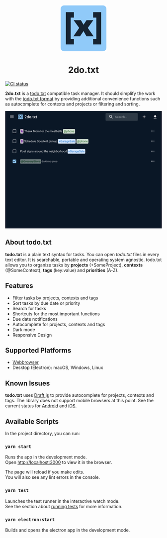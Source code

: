 <p align="center">
  <img width="150" src="./public/logo192.png" alt="2do.txt logo">
</p>

<h1 align="center">2do.txt</h1>

[![CI status][github-action-image]][github-action-url]

[github-action-image]: https://github.com/sodenn/2do-txt/actions/workflows/test.yml/badge.svg
[github-action-url]: https://github.com/sodenn/2do-txt/actions/workflows/test.yml

**2do.txt** is a [todo.txt](http://todotxt.org) compatible task manager. It should simplify the work with the [todo.txt format](https://github.com/todotxt/todo.txt) by providing additional convenience functions such as autocomplete for contexts and projects or filtering and sorting.

<p align="center">
  <img width="600" src="./public/screenshot.png" alt="Screenshot">
</p>

## About todo.txt

**todo.txt** is a plain text syntax for tasks. You can open *todo.txt* files in every text editor. It is searchable, portable and operating system agnostic. todo.txt allows you to organize tasks by **projects** (+SomeProject), **contexts** (@SomeContext), **tags** (key:value) and **priorities** (A-Z).

## Features

- Filter tasks by projects, contexts and tags
- Sort tasks by due date or priority
- Search for tasks
- Shortcuts for the most important functions
- Due date notifications
- Autocomplete for projects, contexts and tags
- Dark mode
- Responsive Design

## Supported Platforms
- [Webbrowser](https://sodenn.github.io/2do-txt/)
- Desktop (Electron): macOS, Windows, Linux

## Known Issues

**todo.txt** uses [Draft.js](https://github.com/facebook/draft-js) to provide autocomplete for projects, contexts and tags. The library does not support mobile browsers at this point. See the current status for [Android](https://github.com/facebook/draft-js/labels/android) and [iOS](https://github.com/facebook/draft-js/labels/ios).

## Available Scripts

In the project directory, you can run:

### `yarn start`

Runs the app in the development mode.\
Open [http://localhost:3000](http://localhost:3000) to view it in the browser.

The page will reload if you make edits.\
You will also see any lint errors in the console.

### `yarn test`

Launches the test runner in the interactive watch mode.\
See the section about [running tests](https://facebook.github.io/create-react-app/docs/running-tests) for more information.

### `yarn electron:start`

Builds and opens the electron app in the development mode.
